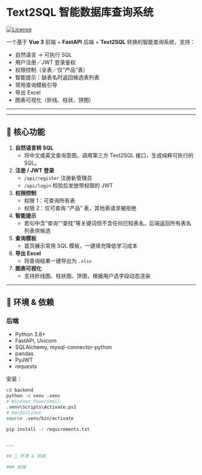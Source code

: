 # Text2SQL 智能数据库查询系统

[![License](https://img.shields.io/badge/license-MIT-blue.svg)](LICENSE)

一个基于 **Vue 3** 前端 + **FastAPI** 后端 + **Text2SQL** 转换的智能查询系统，支持：
- 自然语言 → 可执行 SQL  
- 用户注册／JWT 登录鉴权  
- 权限控制（全表／仅“产品”表）  
- 智能提示：缺表名时返回候选表列表  
- 常用查询模板引导  
- 导出 Excel  
- 图表可视化（折线、柱状、饼图）  

---

---

## 🚀 核心功能

1. **自然语言转 SQL**  
   - 将中文或英文查询意图，调用第三方 Text2SQL 接口，生成纯粹可执行的 SQL。  
2. **注册 / JWT 登录**  
   - `/api/register` 注册新管理员  
   - `/api/login` 校验后发放带权限的 JWT  
3. **权限控制**  
   - 权限 1：可查询所有表  
   - 权限 2：仅可查询 “产品” 表，其他表请求被拒绝  
4. **智能提示**  
   - 若句中含“查询”“查找”等关键词但不含任何已知表名，后端返回所有表名列表供候选  
5. **查询模板**  
   - 首页展示常用 SQL 模板，一键填充降低学习成本  
6. **导出 Excel**  
   - 将查询结果一键导出为 `.xlsx`  
7. **图表可视化**  
   - 支持折线图、柱状图、饼图，根据用户选字段动态渲染  

---

## 🔧 环境 & 依赖

### 后端

- Python 3.8+  
- FastAPI, Uvicorn  
- SQLAlchemy, mysql-connector-python  
- pandas  
- PyJWT  
- requests  

安装：

```bash
cd backend
python -m venv .venv
# Windows PowerShell
.venv\Scripts\Activate.ps1
# macOS/Linux
source .venv/bin/activate

pip install -r requirements.txt


---

## 🔧 环境 & 依赖

### 前端

